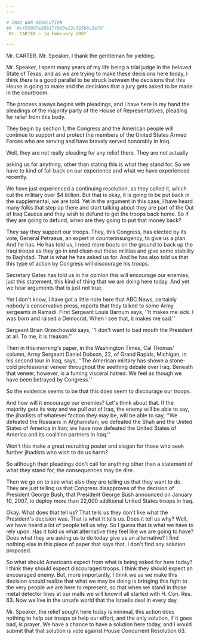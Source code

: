 ```yaml
---
---

# IRAQ WAR RESOLUTION
## `0cf050d7e20b17f9d3e13c365bbc2e7d`
`Mr. CARTER — 14 February 2007`

---
```



Mr. CARTER. Mr. Speaker, I thank the gentleman for yielding.

Mr. Speaker, I spent many years of my life being a trial judge in the 
beloved State of Texas, and as we are trying to make these decisions 
here today, I think there is a good parallel to be struck between the 
decisions that this House is going to make and the decisions that a 
jury gets asked to be made in the courtroom.

The process always begins with pleadings, and I have here in my hand 
the pleadings of the majority party of the House of Representatives, 
pleading for relief from this body.

They begin by section 1, the Congress and the American people will 
continue to support and protect the members of the United States Armed 
Forces who are serving and have bravely served honorably in Iraq.

Well, they are not really pleading for any relief there. They are not 
actually


asking us for anything, other than stating this is what they stand for. 
So we have to kind of fall back on our experience and what we have 
experienced recently.

We have just experienced a continuing resolution, as they called it, 
which cut the military over $4 billion. But that is okay, it is going 
to be put back in the supplemental, we are told. Yet in the argument in 
this case, I have heard many folks that step up there and start talking 
about they are part of the Out of Iraq Caucus and they wish to defund 
to get the troops back home. So if they are going to defund, when are 
they going to put that money back?

They say they support our troops. They, this Congress, has elected by 
its vote, General Petraeus, an expert in counterinsurgency, to give us 
a plan. And he has. He has told us, I need more boots on the ground to 
back up the Iraqi troops as they go in and clean out these militias and 
give some stability to Baghdad. That is what he has asked us for. And 
he has also told us that this type of action by Congress will 
discourage his troops.

Secretary Gates has told us in his opinion this will encourage our 
enemies, just this statement, this kind of thing that we are doing here 
today. And yet we hear arguments that is just not true.

Yet I don't know, I have got a little note here that ABC News, 
certainly nobody's conservative press, reports that they talked to some 
Army sergeants in Ramadi. First Sergeant Louis Barnum says, ''It makes 
me sick. I was born and raised a Democrat. When I see that, it makes me 
sad.''

Sergeant Brian Orzechowski says, ''I don't want to bad mouth the 
President at all. To me, it is treason.''

Then in this morning's paper, in the Washington Times, Cal Thomas' 
column, Army Sergeant Daniel Dobson, 22, of Grand Rapids, Michigan, in 
his second tour in Iraq, says, ''The American military has shown a 
stone-cold professional veneer throughout the seething debate over 
Iraq. Beneath that veneer, however, is a fuming visceral hatred. We 
feel as though we have been betrayed by Congress.''

So the evidence seems to be that this does seem to discourage our 
troops.

And how will it encourage our enemies? Let's think about that. If the 
majority gets its way and we pull out of Iraq, the enemy will be able 
to say, the jihadists of whatever faction they may be, will be able to 
say, ''We defeated the Russians in Afghanistan; we defeated the Shah 
and the United States of America in Iran; we have now defeated the 
United States of America and its coalition partners in Iraq.''

Won't this make a great recruiting poster and slogan for those who 
seek further jihadists who wish to do us harm?

So although their pleadings don't call for anything other than a 
statement of what they stand for, the consequences may be dire.

Then we go on to see what also they are telling us that they want to 
do. They are just telling us that Congress disapproves of the decision 
of President George Bush, that President George Bush announced on 
January 10, 2007, to deploy more than 22,000 additional United States 
troops in Iraq.

Okay. What does that tell us? That tells us they don't like what the 
President's decision was. That is what it tells us. Does it tell us 
why? Well, we have heard a lot of people tell us why. So I guess that 
is what we have to rely upon. Has it told us what alternative they feel 
like we are going to have? Does what they are asking us to do today 
give us an alternative? I find nothing else in this piece of paper that 
says that. I don't find any solution proposed.

So what should Americans expect from what is being asked for here 
today? I think they should expect discouraged troops. I think they 
should expect an encouraged enemy. But, more importantly, I think we as 
we make this decision should realize that what we may be doing is 
bringing this fight to the very people we are here to represent, so 
that when we stand in those metal detector lines at our malls we will 
know it all started with H. Con. Res. 63. Now we live in the unsafe 
world that the Israelis deal in every day.

Mr. Speaker, the relief sought here today is minimal, this action 
does nothing to help our troops or help our effort, and the only 
solution, if it goes bad, is prayer. We have a chance to have a 
solution here today, and I would submit that that solution is vote 
against House Concurrent Resolution 63.